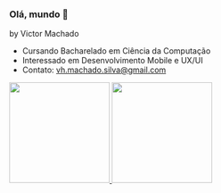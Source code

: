 ### Olá, mundo 👋
by Victor Machado

- Cursando Bacharelado em Ciência da Computação
- Interessado em Desenvolvimento Mobile e UX/UI
- Contato: vh.machado.silva@gmail.com

<div>
  <a href="https://beacons.ai/vh-machado">
  <img height="180em" src="https://github-readme-stats.vercel.app/api?username=vh-machado&show_icons=true&theme=gruvbox&include_all_commits=true&count_private=true"/>
  <img height="180em" src="https://github-readme-stats.vercel.app/api/top-langs/?username=vh-machado&layout=compact&langs_count=16&theme=gruvbox"/>
</div>
  

  
<!--
**vh-machado/vh-machado** is a ✨ _special_ ✨ repository because its `README.md` (this file) appears on your GitHub profile.

Here are some ideas to get you started:

- 🔭 I’m currently working on ...
- 🌱 I’m currently learning ...
- 👯 I’m looking to collaborate on ...
- 🤔 I’m looking for help with ...
- 💬 Ask me about ...
- 📫 How to reach me: ...
- 😄 Pronouns: ...
- ⚡ Fun fact: ...
-->
